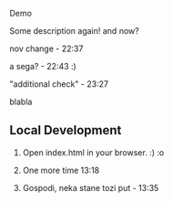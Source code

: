  Demo
 
 Some description again!
 and now?


 nov change - 22:37


 a sega? - 22:43 :)


 "additional check" - 23:27

 blabla

 ## Local Development
 
 1. Open index.html in your browser. :) :o

 2. One more time 13:18


 3. Gospodi, neka stane tozi put - 13:35